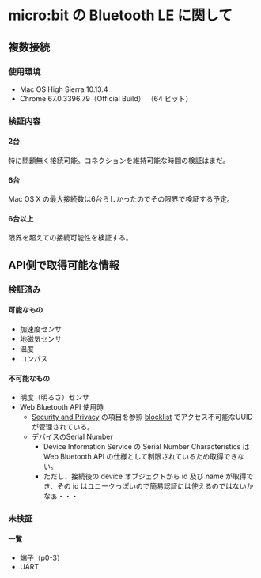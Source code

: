 # micro:bit の Bluetooth LE に関して

## 複数接続

### 使用環境

* Mac OS High Sierra 10.13.4
* Chrome 67.0.3396.79（Official Build） （64 ビット）

### 検証内容

#### 2台

特に問題無く接続可能。コネクションを維持可能な時間の検証はまだ。

#### 6台

Mac OS X の最大接続数は6台らしかったのでその限界で検証する予定。

#### 6台以上

限界を超えての接続可能性を検証する。

## API側で取得可能な情報

### 検証済み

#### 可能なもの

* 加速度センサ
* 地磁気センサ
* 温度
* コンパス

#### 不可能なもの

* 明度（明るさ）センサ
* Web Bluetooth API 使用時
  * [Security and Privacy](https://webbluetoothcg.github.io/web-bluetooth/#security-and-privacy) の項目を参照 [blocklist](https://github.com/WebBluetoothCG/registries/blob/master/gatt_blocklist.txt) でアクセス不可能なUUIDが管理されている。
  * デバイスのSerial Number
    * Device Information Service の Serial Number Characteristics は Web Bluetooth API の仕様として制限されているため取得できない。
    * ただし、接続後の device オブジェクトから id 及び name が取得でき、その id はユニークっぽいので簡易認証には使えるのではないかなぁ・・・

### 未検証

#### 一覧

* 端子（p0-3）
* UART

